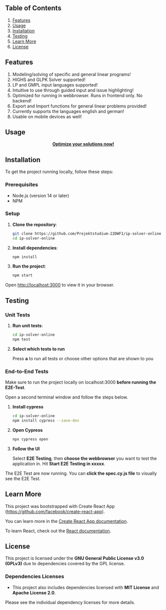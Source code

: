 ## Table of Contents

1. [Features](#features)
2. [Usage](#usage)
3. [Installation](#installation)
4. [Testing](#testing)
5. [Learn More](#learn-lore)
6. [License](#license)

## Features

1. Modeling/solving of specific and general linear programs!
2. HIGHS and GLPK Solver supported!
3. LP and GMPL input languages supported!
4. Intuitive to use through guided input and issue highlighting!
5. Optimized for running in webbrowser. Runs in frontend only. No backend!
6. Export and Import functions for general linear problems provided!
7. Currently supports the languages english and german!
8. Usable on mobile devices as well!

## Usage

<div align="center">
  <a href="https://projektstudium-22dwf1.github.io/ip-solver-online/"><strong>Optimize your solutions now!</strong></a>
</div>


## Installation

To get the project running locally, follow these steps:

### Prerequisites

- Node.js (version 14 or later)
- NPM

### Setup

1. **Clone the repository**:

   ```bash
   git clone https://github.com/Projektstudium-22DWF1/ip-solver-online.git
   cd ip-solver-online

   ```

2. **Install dependencies**:

   ```bash
   npm install

   ```

3. **Run the project**:
   ```bash
   npm start
   ```

Open [http://localhost:3000](http://localhost:3000) to view it in your browser.

## Testing

### Unit Tests

1. **Run unit tests**:
   ```bash
   cd ip-solver-online
   npm test
   ```

2. **Select which tests to run**

   Press **a** to run all tests or choose other options that are shown to you


### End-to-End Tests

Make sure to run the project locally on localhost:3000 **before running the E2E-Test**.  

Open a second terminal window and follow the steps below.  

1. **Install cypress**

   ```bash
   cd ip-solver-online
   npm install cypress --save-dev
   ```

2. **Open Cypress**

   ```bash
   npx cypress open
   ```

3. **Follow the UI**

   Select **E2E Testing**, then **choose the webbrowser** you want to test the application in. Hit **Start E2E Testing in xxxxx**.  

The E2E Test are now running. You can **click the spec.cy.js file** to visually see the E2E Test.

## Learn More

This project was bootstrapped with Create React App (https://github.com/facebook/create-react-app).

You can learn more in the [Create React App documentation](https://facebook.github.io/create-react-app/docs/getting-started).

To learn React, check out the [React documentation](https://reactjs.org/).

## License

This project is licensed under the **GNU General Public License v3.0 (GPLv3)** due to dependencies covered by the GPL license.

### Dependencies Licenses

- This project also includes dependencies licensed with **MIT License** and **Apache License 2.0**.

Please see the individual dependency licenses for more details.
